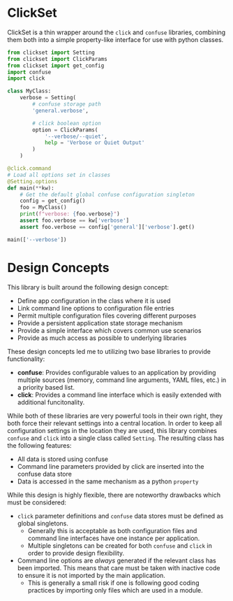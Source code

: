 # ClickSet

ClickSet is a thin wrapper around the `click` and `confuse` libraries, combining
them both into a simple property-like interface for use with python classes.

```python
from clickset import Setting
from clickset import ClickParams
from clickset import get_config
import confuse
import click

class MyClass:
    verbose = Setting(
        # confuse storage path
        'general.verbose',

        # click boolean option
        option = ClickParams(
            '--verbose/--quiet',
            help = 'Verbose or Quiet Output'
        )
    )

@click.command
# Load all options set in classes
@Setting.options
def main(**kw):
    # Get the default global confuse configuration singleton
    config = get_config()
    foo = MyClass()
    print(f"verbose: {foo.verbose}")
    assert foo.verbose == kw['verbose']
    assert foo.verbose == config['general']['verbose'].get()

main(['--verbose'])
```

# Design Concepts

This library is built around the following design concept:

- Define app configuration in the class where it is used
- Link command line options to configuration file entries
- Permit multiple configuration files covering different purposes
- Provide a persistent application state storage mechanism
- Provide a simple interface which covers common use scenarios
- Provide as much access as possible to underlying libraries

These design concepts led me to utilizing two base libraries to provide
functionality:

- **confuse**: Provides configurable values to an application by providing multiple
  sources (memory, command line arguments, YAML files, etc.) in a priority based
  list.
- **click**: Provides a command line interface which is easily extended with
  additional funcitonality.

While both of these libraries are very powerful tools in their own right, they
both force their relevant settings into a central location.  In order to keep
all configuration settings in the location they are used, this library combines
`confuse` and `click` into a single class called `Setting`. The resulting class
has the following features:

- All data is stored using confuse
- Command line parameters provided by click are inserted into the confuse data
  store
- Data is accessed in the same mechanism as a python `property`

While this design is highly flexible, there are noteworthy drawbacks which must
be considered:

- `click` parameter definitions and `confuse` data stores must be defined as global
  singletons.
  - Generally this is acceptable as both configuration files and command line
    interfaces have one instance per application.
  - Multiple singletons can be created for both `confuse` and `click` in order
    to provide design flexibility.
- Command line options are *always* generated if the relevant class has been
  imported. This means that care must be taken with inactive code to ensure it
  is not imported by the main application.
  - This is generally a small risk if one is following good coding practices by
    importing only files which are used in a module.

